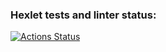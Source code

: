 ### Hexlet tests and linter status:
[![Actions Status](https://github.com/Natallitu/layout-designer-project-58/workflows/hexlet-check/badge.svg)](https://github.com/Natallitu/layout-designer-project-58/actions)